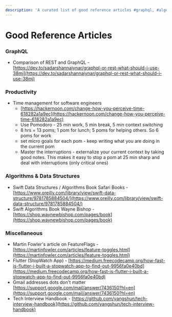 ```yaml
---
description: 'A curated list of good reference articles #graphql, #algorithms, #productivity'
---
```


# Good Reference Articles

### **GraphQL**

* Comparison of REST and GraphQL - [https://dev.to/sadarshannaiynar/graphql-or-rest-what-should-i-use-38mj](https://dev.to/sadarshannaiynar/graphql-or-rest-what-should-i-use-38mj)

### Productivity

* Time management for software engineers
  * [https://hackernoon.com/change-how-you-perceive-time-618282a1a9ec](https://hackernoon.com/change-how-you-perceive-time-618282a1a9ec)
  * Use Pomodoro - 25 min work, 5 min break, 5 min context switching
  * 8 hrs = 13 poms; 1 pom for lunch; 5 poms for helping others. So 6 poms for work
  * set micro goals for each pom - keep writing what you are doing in the current pom
  * Master the interruptions - externalize your current context by taking good notes. This makes it easy to stop a pom at 25 min sharp and deal with interruptions (only critical ones)

### Algorithms & Data Structures

* Swift Data Structures / Algorithms Book Safari Books - [https://www.oreilly.com/library/view/swift-data-structure/9781785884504/](https://www.oreilly.com/library/view/swift-data-structure/9781785884504/)
* Swift Algorithms Book Wayne Bishop - [https://shop.waynewbishop.com/pages/book](https://shop.waynewbishop.com/pages/book)

### Miscellaneous

* Martin Fowler's article on FeatureFlags - [https://martinfowler.com/articles/feature-toggles.html](https://martinfowler.com/articles/feature-toggles.html)
* Flutter (StopWatch App) - [https://medium.freecodecamp.org/how-fast-is-flutter-i-built-a-stopwatch-app-to-find-out-9956fa0e40bd](https://medium.freecodecamp.org/how-fast-is-flutter-i-built-a-stopwatch-app-to-find-out-9956fa0e40bd)
* Gmail addresses dots don't matter [https://support.google.com/mail/answer/7436150?hl=en](https://support.google.com/mail/answer/7436150?hl=en)
* Tech Interview Handbook - [https://github.com/yangshun/tech-interview-handbook](https://github.com/yangshun/tech-interview-handbook)
